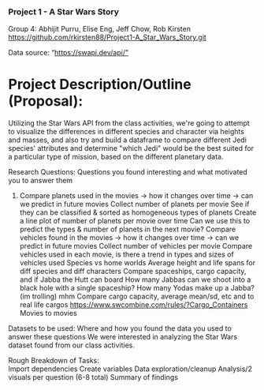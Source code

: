 ### Project 1 - A Star Wars Story
Group 4: Abhijit Purru, Elise Eng, Jeff Chow, Rob Kirsten
https://github.com/rkirsten88/Project1-A_Star_Wars_Story.git 

Data source: “https://swapi.dev/api/”

# Project Description/Outline (Proposal):
Utilizing the Star Wars API from the class activities, we're going to attempt to visualize the differences in different species and character via heights and masses, and also try and build a dataframe to compare different Jedi species' attributes and determine "which Jedi" would be the best suited for a particular type of mission, based on the different planetary data. 

Research Questions:
Questions you found interesting and what motivated you to answer them
1. Compare planets used in the movies → how it changes over time → can we predict in future movies
Collect number of planets per movie
See if they can be classified & sorted as homogeneous types of planets
Create a line plot of number of planets per movie over time 
Can we use this to predict the types & number of planets in the next movie?
Compare vehicles found in the movies → how it changes over time → can we predict in future movies
Collect number of vehicles per movie
Compare vehicles used in each movie, is there a trend in types and sizes of vehicles used 
Species vs home worlds
Average height and life spans for diff species and diff characters
Compare spaceships, cargo capacity, and if Jabba the Hutt can board
How many Jabbas can we shoot into a black hole with a single spaceship?
How many Yodas make up a Jabba? (im trolling) mhm
Compare cargo capacity, average mean/sd, etc and to real life cargos https://www.swcombine.com/rules/?Cargo_Containers 
Movies to movies

Datasets to be used:
Where and how you found the data you used to answer these questions
We were interested in analyzing the Star Wars dataset found from our class activities. 

Rough Breakdown of Tasks:  
Import dependencies
Create variables
Data exploration/cleanup
Analysis/2 visuals per question (6-8 total)
Summary of findings
